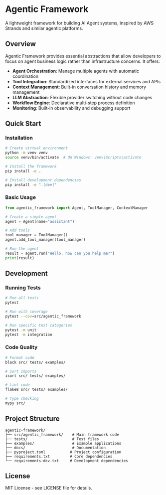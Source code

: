 # Agentic Framework

A lightweight framework for building AI Agent systems, inspired by AWS Strands and similar agentic platforms.

## Overview

Agentic Framework provides essential abstractions that allow developers to focus on agent business logic rather than infrastructure concerns. It offers:

- **Agent Orchestration**: Manage multiple agents with automatic coordination
- **Tool Integration**: Standardized interfaces for external services and APIs
- **Context Management**: Built-in conversation history and memory management
- **LLM Abstraction**: Flexible provider switching without code changes
- **Workflow Engine**: Declarative multi-step process definition
- **Monitoring**: Built-in observability and debugging support

## Quick Start

### Installation

```bash
# Create virtual environment
python -m venv venv
source venv/bin/activate  # On Windows: venv\Scripts\activate

# Install the framework
pip install -e .

# Install development dependencies
pip install -e ".[dev]"
```

### Basic Usage

```python
from agentic_framework import Agent, ToolManager, ContextManager

# Create a simple agent
agent = Agent(name="assistant")

# Add tools
tool_manager = ToolManager()
agent.add_tool_manager(tool_manager)

# Run the agent
result = agent.run("Hello, how can you help me?")
print(result)
```

## Development

### Running Tests

```bash
# Run all tests
pytest

# Run with coverage
pytest --cov=src/agentic_framework

# Run specific test categories
pytest -m unit
pytest -m integration
```

### Code Quality

```bash
# Format code
black src/ tests/ examples/

# Sort imports
isort src/ tests/ examples/

# Lint code
flake8 src/ tests/ examples/

# Type checking
mypy src/
```

## Project Structure

```
agentic-framework/
├── src/agentic_framework/    # Main framework code
├── tests/                    # Test files
├── examples/                 # Example applications
├── docs/                     # Documentation
├── pyproject.toml           # Project configuration
├── requirements.txt         # Core dependencies
└── requirements-dev.txt     # Development dependencies
```

## License

MIT License - see LICENSE file for details.
